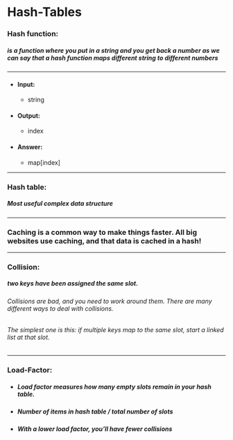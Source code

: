 # Hash-Tables
### Hash function:
##### is a function where you put in a string and you get back a number as we can say that a hash function maps different string to different numbers

---

* #### Input: 
  * string
* #### Output:
  * index
* #### Answer:
  * map[index]

---

### Hash table:
##### Most useful complex data structure

---

### Caching is a common way to make things faster. All big websites use caching, and that data is cached in a hash!

---

### Collision:
##### two keys have been assigned the same slot. 
###### Collisions are bad, and you need to work around them. There are many different ways to deal with collisions. 
###### The simplest one is this: if multiple keys map to the same slot, start a linked list at that slot.

---

### Load-Factor:
* ##### Load factor measures how many empty slots remain in your hash table. 
* ##### Number of items in hash table / total number of slots
* ##### With a lower load factor, you’ll have fewer collisions


